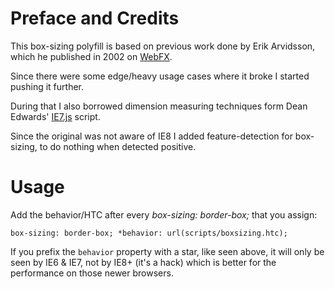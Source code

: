 # Preface and Credits

This box-sizing polyfill is based on previous work done by Erik Arvidsson, which he published in 2002 on [WebFX](http://webfx.eae.net/dhtml/boxsizing/boxsizing.html).

Since there were some edge/heavy usage cases where it broke I started pushing it further.

During that I also borrowed dimension measuring techniques form Dean Edwards' [IE7.js](http://code.google.com/p/ie7-js/) script.

Since the original was not aware of IE8 I added feature-detection for box-sizing, to do nothing when detected positive.

# Usage

Add the behavior/HTC after every *box-sizing: border-box;* that you assign:

`box-sizing: border-box;
*behavior: url(scripts/boxsizing.htc);`

If you prefix the `behavior` property with a star, like seen above, it will only be seen by IE6 & IE7, not by IE8+ (it's a hack) which is better for the performance on those newer browsers.
